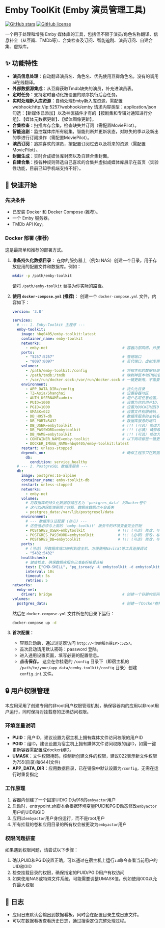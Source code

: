 # Emby ToolKit (Emby 演员管理工具)

[![GitHub stars](https://img.shields.io/github/stars/hbq0405/emby-toolkit.svg%sstyle=social&label=Star)](https://github.com/hbq0405/emby-toolkit)
[![GitHub license](https://img.shields.io/github/license/hbq0405/emby-toolkit.svg)](https://github.com/hbq0405/emby-toolkit/blob/main/LICENSE)
<!-- 你可以添加更多的徽章，例如构建状态、Docker Hub 拉取次数等 -->

一个用于处理和增强 Emby 媒体库的工具，包括但不限于演员/角色名称翻译、信息补全（从豆瓣、TMDb等）、合集检查及订阅、智能追剧、演员订阅、自建合集、虚拟库。

## ✨ 功能特性

*   **演员信息处理**：自动翻译演员名、角色名、优先使用豆瓣角色名，没有的调用ai在线翻译。
*   **外部数据源集成**：从豆瓣获取Tmdb缺失的演员，补充进演员表。
*   **定时任务**：支持定时自动化按设置的顺序执行后台任务。
*   **实时处理新入库资源**：自动处理Emby新入库资源，需配置webhook:http://ip:5257/webhook/emby 请求内容类型：application/json 勾选：【新媒体已添加】以及神医插件才有的【按剧集和专辑对通知进行分组】、【媒体元数据更新】、【媒体图像更新】。
*   **合集检查**：扫描库存合集，检查缺失并订阅（需配置MoviePilot）。
*   **智能追剧**：监控媒体库所有剧集，智能判断并更新状态，对缺失的季以及新出的季进行订阅操作（需配置MoviePilot）。
*   **演员订阅**：追踪喜欢的演员，按配置订阅过去以及将来的资源（需配置MoviePilot）。
*   **封面生成**：实时合成媒体库封面以及自建合集封面。
*   **自建合集**：按各种规则筛选自己喜欢的合集并虚拟成媒体库展示在首页（实验性功能，目前已知手机端支持不好）。


## 🚀 快速开始

### 先决条件

*   已安装 Docker 和 Docker Compose (推荐)。
*   一个 Emby 服务器。
*   TMDb API Key。

### Docker 部署 (推荐)

这是最简单和推荐的部署方式。

1.  **准备持久化数据目录**：
    在你的服务器上（例如 NAS）创建一个目录，用于存放应用的配置文件和数据库。例如：
    ```bash
    mkdir -p /path/emby-toolkit
    ```
    请将 `/path/emby-toolkit` 替换为你实际的路径。

2.  **使用 `docker-compose.yml` (推荐)**：
    创建一个 `docker-compose.yml` 文件，内容如下：

    ```yaml
    version: '3.8'

    services:
      # --- 1. Emby-Toolkit 主程序 ---
      emby-toolkit:
        image: hbq0405/emby-toolkit:latest 
        container_name: emby-toolkit
        networks:
          - emby-net                                  # 容器内部网络，外接数据库的可以任意配置网络模式
        ports:
          - "5257:5257"                               # 管理端口
          - "8097:8097"                               # 反代端口，虚拟库用，冒号前面是实际访问端口，冒号后面是管理后台设置的反代监听端口
        volumes:
          - /path/emby-toolkit:/config                # 将宿主机的数据目录挂载到容器的 /config 目录
          - /path/tmdb:/tmdb                          # 映射神医本地TMDB目录，非神医Pro用户可以留空
          - /var/run/docker.sock:/var/run/docker.sock # 一键更新用，不需要可以不配置
        environment:
          - APP_DATA_DIR=/config                      # 持久化目录
          - TZ=Asia/Shanghai                          # 设置容器时区
          - AUTH_USERNAME=admin                       # 用户名可任意设置，密码在程序首次运行会生成初始密码：password
          - PUID=1000                                 # 设置为你的用户ID，建议与宿主机用户ID保持一致
          - PGID=1000                                 # 设置为DOCKER组ID (一键更新用，‘grep docker /etc/group’可以查询)
          - UMASK=022                                 # 设置文件权限掩码，建议022
          - DB_HOST=db                                # 数据库服务的主机名 
          - DB_PORT=5432                              # 数据库服务的端口 
          - DB_USER=embytoolkit                       # !!! (可选) 修改为你自己的数据库用户名
          - DB_PASSWORD=embytoolkit                   # !!! (必填) 请修改为一个强密码 !!!
          - DB_NAME=embytoolkit                       # !!! (可选) 修改为你自己的数据库名
          - CONTAINER_NAME=emby-toolkit               # 以下两项都是一键更新用，不需要可以不配置
          - DOCKER_IMAGE_NAME=hbq0405/emby-toolkit:latest
        restart: unless-stopped
        depends_on:                                   # 确保主程序只在数据库健康检查通过后才启动 
          db:
            condition: service_healthy
      # --- 2. PostgreSQL 数据库服务 ---
      db:
        image: postgres:16-alpine
        container_name: emby-toolkit-db
        restart: unless-stopped
        networks:
          - emby-net
        volumes:
          # 将数据库的持久化数据存储在名为 'postgres_data' 的Docker卷中
          # 这可以确保即使删除了容器，数据库数据也不会丢失
          - postgres_data:/var/lib/postgresql/data
        environment:
          # --- 数据库认证配置 (核心) ---
          # 这些值必须与上面的 'emby-toolkit' 服务中的环境变量完全匹配
          - POSTGRES_USER=embytoolkit               # !!! (可选) 修改，与上面保持一致
          - POSTGRES_PASSWORD=embytoolkit           # !!! (必填) 修改，与上面保持一致 !!!
          - POSTGRES_DB=embytoolkit                 # !!! (可选) 修改，与上面保持一致
        ports:
          # (可选) 将数据库端口映射到宿主机，方便使用Navicat等工具连接调试
          - "5432:5432"
        healthcheck:
          # 健康检查，确保数据库服务已准备好接受连接
          test: ["CMD-SHELL", "pg_isready -U embytoolkit -d embytoolkit"]
          interval: 10s
          timeout: 5s
          retries: 5
    networks:
      emby-net:
        driver: bridge                                # 创建一个容器内部网络
    volumes:
      postgres_data:                                  # 创建一个Docker卷持久化保存数据库数据

    ```
    然后在 `docker-compose.yml` 文件所在的目录下运行：
    ```bash
    docker-compose up -d
    ```


3.  **首次配置**：
    *   容器启动后，通过浏览器访问 `http://<你的服务器IP>:5257`。
    *   首次启动请用默认密码：password 登陆。
    *   进入通用设置页面，填写必要的配置信息。
    *   **点击保存。** 这会在你挂载的 `/config` 目录下（即宿主机的 `/path/to/your/app_data/eemby-toolkit/config` 目录）创建 `config.ini` 文件。

## 🔒 用户权限管理

本应用采用了创建专用的非root用户权限管理机制，确保容器内的应用以非root用户运行，同时保持对挂载卷的正确访问权限。

### 环境变量说明

*   **PUID**：用户ID，建议设置为宿主机上拥有媒体文件访问权限的用户ID
*   **PGID**：组ID，建议设置为宿主机上拥有媒体文件访问权限的组ID，如需一键更新容器需配置成docker组ID。
*   **UMASK**：文件权限掩码，控制新创建文件的权限，建议022表示新文件权限为755(目录)和644(文件)
*   **APP_DATA_DIR**：应用数据目录，已在镜像中默认设置为`/config`，无需在运行时重复指定

### 工作原理

1. 容器内创建了一个固定UID/GID为918的`embyactor`用户
2. 启动时，entrypoint.sh脚本会根据环境变量PUID和PGID动态修改`embyactor`用户的UID和GID
3. 应用以`embyactor`用户身份运行，而不是root用户
4. 所有挂载的卷和应用目录的所有权会被更改为`embyactor`用户

### 权限问题排查

如果遇到权限问题，请尝试以下步骤：

1. 确认PUID和PGID设置正确，可以通过在宿主机上运行`id`命令查看当前用户的UID和GID
2. 检查挂载目录的权限，确保指定的PUID/PGID用户有权访问
3. 如果使用NAS或特殊文件系统，可能需要调整UMASK值，例如使用000以允许最大权限

## 📝 日志

*   应用日志默认会输出到数据看板，同时会在配置目录生成日志文件。
*   可以在数据看板查看历史日志，通过搜索定位完整处理过程。


